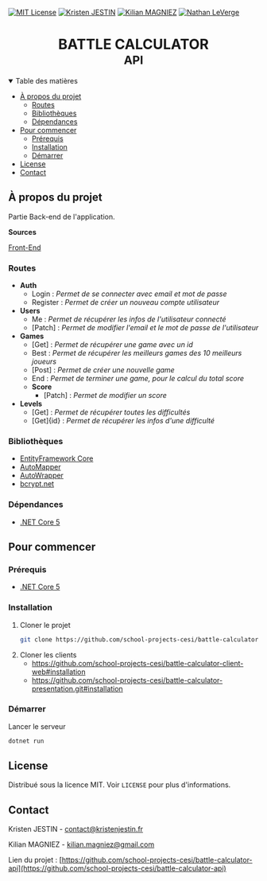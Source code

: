 [![MIT License][license-shield]][license-url]
[![Kristen JESTIN][linkedin-kj-shield]][linkedin-kj-url]
[![Kilian MAGNIEZ][linkedin-mk-shield]][linkedin-mk-url]
[![Nathan LeVerge][linkedin-nl-shield]][linkedin-nl-url]

<h1 align="center">
	<b>BATTLE CALCULATOR</b>
	<br />
	<small align="center">API</small>
</h1>
	
<details open="open">
  <summary>Table des matières</summary>
<!-- TOC depthfrom:2 -->

- [À propos du projet](#%C3%A0-propos-du-projet)
  - [Routes](#routes)
  - [Bibliothèques](#biblioth%C3%A8ques)
  - [Dépendances](#d%C3%A9pendances)
- [Pour commencer](#pour-commencer)
  - [Prérequis](#pr%C3%A9requis)
  - [Installation](#installation)
  - [Démarrer](#d%C3%A9marrer)
- [License](#license)
- [Contact](#contact)

<!-- /TOC -->
</details>

## À propos du projet

Partie Back-end de l'application.

**Sources**

[Front-End](https://github.com/school-projects-cesi/battle-calculator-client-web)

### Routes

- **Auth**
  - Login : _Permet de se connecter avec email et mot de passe_
  - Register : _Permet de créer un nouveau compte utilisateur_
- **Users**
  - Me : _Permet de récupérer les infos de l'utilisateur connecté_
  - [Patch] : _Permet de modifier l'email et le mot de passe de l'utilisateur_
- **Games**
  - [Get] : _Permet de récupérer une game avec un id_
  - Best : _Permet de récupérer les meilleurs games des 10 meilleurs joueurs_
  - [Post] : _Permet de créer une nouvelle game_
  - End : _Permet de terminer une game, pour le calcul du total score_
  - **Score**
    - [Patch] : _Permet de modifier un score_
- **Levels**
  - [Get] : _Permet de récupérer toutes les difficultés_
  - [Get]{id} : _Permet de récupérer les infos d'une difficulté_

### Bibliothèques

- [EntityFramework Core](https://github.com/dotnet/efcore)
- [AutoMapper](https://github.com/AutoMapper/AutoMapper)
- [AutoWrapper](https://github.com/proudmonkey/AutoWrapper)
- [bcrypt.net](https://github.com/BcryptNet/bcrypt.net)

### Dépendances

- [.NET Core 5](https://dotnet.microsoft.com/download/dotnet/5.0)

## Pour commencer

### Prérequis

- [.NET Core 5](https://dotnet.microsoft.com/download/dotnet/5.0)

### Installation

1. Cloner le projet
   ```sh
   git clone https://github.com/school-projects-cesi/battle-calculator-api.git
   ```
2. Cloner les clients
   - https://github.com/school-projects-cesi/battle-calculator-client-web#installation
   - https://github.com/school-projects-cesi/battle-calculator-presentation.git#installation

### Démarrer

Lancer le serveur

```sh
dotnet run
```

## License

Distribué sous la licence MIT. Voir `LICENSE` pour plus d'informations.

<!-- CONTACT -->

## Contact

Kristen JESTIN - [contact@kristenjestin.fr](mailto:contact@kristenjestin.fr)

Kilian MAGNIEZ - [kilian.magniez@gmail.com](mailto:kilian.magniez@gmail.com)

Lien du projet : [https://github.com/school-projects-cesi/battle-calculator-api](https://github.com/school-projects-cesi/battle-calculator-api)

<!-- MARKDOWN LINKS & IMAGES -->

[license-shield]: https://img.shields.io/github/license/school-projects-cesi/battle-calculator-api.svg?style=for-the-badge
[license-url]: https://github.com/school-projects-cesi/battle-calculator-api/blob/master/LICENSE
[linkedin-kj-shield]: https://img.shields.io/badge/-LinkedIn-black.svg?style=for-the-badge&logo=linkedin&colorB=555&label=Kristen%20Jestin&color=0274b3
[linkedin-mk-shield]: https://img.shields.io/badge/-LinkedIn-black.svg?style=for-the-badge&logo=linkedin&colorB=555&label=Kilian%20Magniez&color=0274b3
[linkedin-nl-shield]: https://img.shields.io/badge/-LinkedIn-black.svg?style=for-the-badge&logo=linkedin&colorB=555&label=Nathan%20LeVerge&color=0274b3
[linkedin-kj-url]: https://linkedin.com/in/kristen-jestin
[linkedin-mk-url]: https://linkedin.com/in/kilian-magniez/
[linkedin-nl-url]: https://linkedin.com/in/nathan-le-verge-4b98b8165
